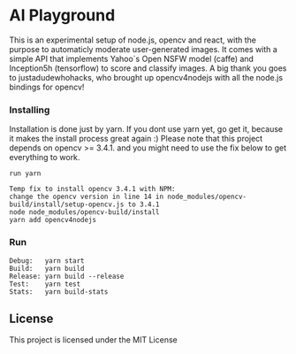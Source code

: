 # AI Playground

This is an experimental setup of node.js, opencv and react, with the purpose to automaticly moderate user-generated images.
It comes with a simple API that implements Yahoo`s Open NSFW model (caffe) and Inception5h (tensorflow) to score and classify images.
A big thank you goes to justadudewhohacks, who brought up opencv4nodejs with all the node.js bindings for opencv!

### Installing

Installation is done just by yarn.
If you dont use yarn yet, go get it, because it makes the install process great again :)
Please note that this project depends on opencv >= 3.4.1. and you might need to use the fix below to get everything to work.

```
run yarn

Temp fix to install opencv 3.4.1 with NPM:
change the opencv version in line 14 in node_modules/opencv-build/install/setup-opencv.js to 3.4.1
node node_modules/opencv-build/install
yarn add opencv4nodejs
```

### Run

```
Debug:   yarn start
Build:   yarn build
Release: yarn build --release
Test:    yarn test
Stats:   yarn build-stats
```

## License

This project is licensed under the MIT License
